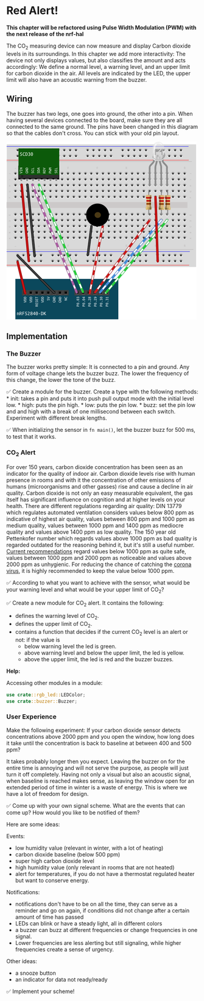 # Red Alert!

**This chapter will be refactored using Pulse Width Modulation (PWM) with the next release of the nrf-hal**

The CO<sub>2</sub> measuring device can now measure and display Carbon dioxide levels in its surroundings. In this chapter we add more interactivity: The device not only displays values, but also classifies the amount and acts accordingly: We define a normal level, a warning level, and an upper limit for carbon dioxide in the air. All levels are indicated by the LED, the upper limit will also have an acoustic warning from the buzzer. 

## Wiring

The buzzer has two legs, one goes into ground, the other into a pin. When having several devices connected to the board, make sure they are all connected to the same ground. 
The pins have been changed in this diagram so that the cables don't cross. You can stick with your old pin layout. 

![Wiring of Sensor, LED and Buzzer](../img/knurling-scd30-led-buzz-bb.png)

## Implementation

### The Buzzer

The buzzer works pretty simple: It is connected to a pin and ground. Any form of voltage change lets the buzzer buzz. The lower the frequency of this change, the lower the tone of the buzz. 

✅ Create a module for the buzzer. Create a type with the following methods:
    * init: takes a pin and puts it into push pull output mode with the initial level low. 
    * high: puts the pin high.
    * low: puts the pin low.
    * buzz: set the pin low and and high with a break of one millisecond between each switch. Experiment with different break lengths.

✅ When initializing the sensor in `fn main()`, let the buzzer buzz for 500 ms, to test that it works. 

### CO<sub>2</sub> Alert

For over 150 years, carbon dioxide concentration has been seen as an indicator for the quality of indoor air. Carbon dioxide levels rise with human presence in rooms and with it the concentration of other emissions of humans (microorganisms and other gasses) rise and cause a decline in air quality. Carbon dioxide is not only an easy measurable equivalent, the gas itself has significant influence on cognition and at higher levels on your health. There are different regulations regarding air quality: DIN 13779 which regulates automated ventilation considers values below 800 ppm as indicative of highest air quality, values between 800 ppm and 1000 ppm as medium quality, values between 1000 ppm and 1400 ppm as mediocre quality and values above 1400 ppm as low quality. The 150 year old Pettenkofer number which regards values above 1000 ppm as bad quality is regarded outdated for the reasoning behind it, but it's still a useful number. [Current recommendations] regard values below 1000 ppm as quite safe, values between 1000 ppm and 2000 ppm as noticeable and values above 2000 ppm as unhygienic. For reducing the chance of catching the [corona virus], it is highly recommended to keep the value below 1000 ppm. 

✅ According to what you want to achieve with the sensor, what would be your warning level and what would be your upper limit of CO<sub>2</sub>?

✅ Create a new module for CO<sub>2</sub> alert. It contains the following:

* defines the warning level of CO<sub>2</sub>.
* defines the upper limit of CO<sub>2</sub>. 
* contains a function that decides if the current CO<sub>2</sub> level is an alert or not:
    if the value is 
    * below warning level the led is green.
    * above warning level and below the upper limit, the led is yellow. 
    * above the upper limit, the led is red and the buzzer buzzes.

**Help:** 

Accessing other modules in a module:

```rust
use crate::rgb_led::LEDColor;
use crate::buzzer::Buzzer;
```
[corona virus]: https://publikationen.dguv.de/widgets/pdf/download/article/3873
[Current recommendations]: https://www.umweltbundesamt.de/sites/default/files/medien/4031/bilder/dateien/0_ausschuss_fuer_innenraumrichtwerte_leitwerte_20200224.pdf


### User Experience

Make the following experiment: If your carbon dioxide sensor detects concentrations above 2000 ppm and you open the window, how long does it take until the concentration is back to baseline at between 400 and 500 ppm? 

It takes probably longer then you expect. Leaving the buzzer on for the entire time is annoying and will not serve the purpose, as people will just turn it off completely. Having not only a visual but also an acoustic signal, when baseline is reached makes sense, as leaving the window open for an extended period of time in winter is a waste of energy. This is where we have a lot of freedom for design.

✅ Come up with your own signal scheme. What are the events that can come up? How would you like to be notified of them?

Here are some ideas:

Events:
- low humidity value (relevant in winter, with a lot of heating)
- carbon dioxide baseline (below 500 ppm)
- super high carbon dioxide level
- high humidity value (only relevant in rooms that are not heated)
- alert for temperatures, if you do not have a thermostat regulated heater but want to conserve energy. 

Notifications:
- notifications don't have to be on all the time, they can serve as a reminder and go on again, if conditions did not change after a certain amount of time has passed
- LEDs can blink or have a steady light, all in different colors
- a buzzer can buzz at different frequencies or change frequencies in one signal. 
- Lower frequencies are less alerting but still signaling, while higher frequencies create a sense of urgency. 

Other ideas:
- a snooze button
- an indicator for data not ready/ready


✅ Implement your scheme!
